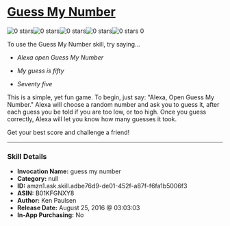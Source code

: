 # [Guess My Number](http://alexa.amazon.com/#skills/amzn1.ask.skill.adbe76d9-de01-452f-a87f-f6fa1b5006f3)
![0 stars](../../images/ic_star_border_black_18dp_1x.png)![0 stars](../../images/ic_star_border_black_18dp_1x.png)![0 stars](../../images/ic_star_border_black_18dp_1x.png)![0 stars](../../images/ic_star_border_black_18dp_1x.png)![0 stars](../../images/ic_star_border_black_18dp_1x.png) 0

To use the Guess My Number skill, try saying...

* *Alexa open Guess My Number*

* *My guess is fifty*

* *Seventy five*

This is a simple, yet fun game.  To begin, just say: "Alexa, Open Guess My Number."  Alexa will choose a random number and ask you to guess it, after each guess you be told if you are too low, or too high.  Once you guess correctly, Alexa will let you know how many guesses it took.

Get your best score and challenge a friend!

***

### Skill Details

* **Invocation Name:** guess my number
* **Category:** null
* **ID:** amzn1.ask.skill.adbe76d9-de01-452f-a87f-f6fa1b5006f3
* **ASIN:** B01KFGNXY8
* **Author:** Ken Paulsen
* **Release Date:** August 25, 2016 @ 03:03:03
* **In-App Purchasing:** No
